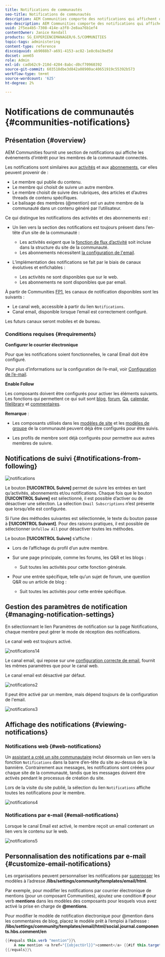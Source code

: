 ```yaml
---
title: Notifications de communautés
seo-title: Notifications de communautés
description: AEM Communities comporte des notifications qui affichent des événements présentant un intérêt pour le membre de la communauté connecté
seo-description: AEM Communities comporte des notifications qui affichent des événements présentant un intérêt pour le membre de la communauté connecté
uuid: 2f5ea4b5-7308-414e-a3f8-2e8aa76b1ef4
contentOwner: Janice Kendall
products: SG_EXPERIENCEMANAGER/6.5/COMMUNITIES
topic-tags: administering
content-type: reference
discoiquuid: ab9088b7-a691-4153-ac82-1e8c0a19ed5d
docset: aem65
role: Admin
exl-id: cadb62c9-210d-4204-8abc-d0cf70960392
source-git-commit: 603518dbe3d842a08900ac40651919c55392b573
workflow-type: tm+mt
source-wordcount: '625'
ht-degree: 2%

---
```


# Notifications de communautés {#communities-notifications}

## Présentation {#overview}

AEM Communities fournit une section de notifications qui affiche les événements d’intérêt pour les membres de la communauté connectés.

Les notifications sont similaires aux [activités](/help/communities/essentials-activities.md) et aux [abonnements](/help/communities/subscriptions.md), car elles peuvent provenir de :

* Le membre qui publie du contenu.
* Le membre qui choisit de suivre un autre membre.
* Le membre choisit de suivre des rubriques, des articles et d’autres threads de contenu spécifiques.
* Le balisage des membres (@mention) est un autre membre de la communauté dans un contenu généré par l’utilisateur.

Ce qui distingue les notifications des activités et des abonnements est :

* Un lien vers la section des notifications est toujours présent dans l’en-tête d’un site de la communauté :

   * Les activités exigent que la [fonction de flux d’activité](/help/communities/functions.md#activity-stream-function) soit incluse dans la structure du site de la communauté.
   * Les abonnements nécessitent [la configuration de l&#39;email](/help/communities/email.md).

* L’implémentation des notifications se fait par le biais de canaux évolutives et enfichables :

   * Les activités ne sont disponibles que sur le web.
   * Les abonnements ne sont disponibles que par email.

À partir de Communities [FP1](/help/communities/deploy-communities.md#latestfeaturepack), les canaux de notification disponibles sont les suivants :

* Le canal web, accessible à partir du lien `Notifications`.
* Canal email, disponible lorsque l’email est correctement configuré.

Les futurs canaux seront mobiles et de bureau.

### Conditions requises {#requirements}

**Configurer le courrier électronique**

Pour que les notifications soient fonctionnelles, le canal Email doit être configuré.

Pour plus d’informations sur la configuration de l’e-mail, voir [Configuration de l’e-mail](/help/communities/analytics.md).

**Enable Follow**

Les composants doivent être configurés pour activer les éléments suivants. Les fonctions qui permettent ce qui suit sont [blog](/help/communities/blog-feature.md), [forum](/help/communities/forum.md), [Qa](/help/communities/working-with-qna.md), [calendar](/help/communities/calendar.md), [filelibrary](/help/communities/file-library.md) et [commentaires](/help/communities/comments.md).

**Remarque** :

* Les composants utilisés dans les [modèles de site](/help/communities/sites.md) et les [modèles de groupe](/help/communities/tools-groups.md) de la communauté peuvent déjà être configurés pour être suivis.

* Les profils de membre sont déjà configurés pour permettre aux autres membres de suivre.

## Notifications de suivi {#notifications-from-following}

![notifications](assets/notifications.png)

Le bouton **[!UICONTROL Suivre]** permet de suivre les entrées en tant qu’activités, abonnements et/ou notifications. Chaque fois que le bouton **[!UICONTROL Suivre]** est sélectionné, il est possible d’activer ou de désactiver une sélection. La sélection `Email Subscriptions` n’est présente que lorsqu’elle est configurée.

Si l’une des méthodes suivantes est sélectionnée, le texte du bouton passe à **[!UICONTROL Suivant]**. Pour des raisons pratiques, il est possible de sélectionner `Unfollow All` pour désactiver toutes les méthodes.

Le bouton **[!UICONTROL Suivre]** s’affiche :

* Lors de l’affichage du profil d’un autre membre.
* Sur une page principale, comme les forums, les Q&amp;R et les blogs :

   * Suit toutes les activités pour cette fonction générale.

* Pour une entrée spécifique, telle qu’un sujet de forum, une question Q&amp;R ou un article de blog :

   * Suit toutes les activités pour cette entrée spécifique.

## Gestion des paramètres de notification {#managing-notification-settings}

En sélectionnant le lien Paramètres de notification sur la page Notifications, chaque membre peut gérer le mode de réception des notifications.

Le canal web est toujours activé.

![notifications14](assets/notifications1.png)

Le canal email, qui repose sur une [configuration correcte de email](/help/communities/email.md), fournit les mêmes paramètres que pour le canal web.

Le canal email est désactivé par défaut.

![notifications2](assets/notifications2.png)

Il peut être activé par un membre, mais dépend toujours de la configuration de l&#39;email.

![notifications3](assets/notifications3.png)

## Affichage des notifications {#viewing-notifications}

### Notifications web {#web-notifications}

Un [assistant a créé un site communautaire](/help/communities/sites-console.md) inclut désormais un lien vers la fonction `Notifications` dans la barre d’en-tête du site au-dessus de la bannière. Contrairement aux messages, les notifications sont créées pour chaque site de la communauté, tandis que les messages doivent être activés pendant le processus de création du site.

Lors de la visite du site publié, la sélection du lien `Notifications` affiche toutes les notifications pour le membre.

![notifications4](assets/notifications4.png)

### Notifications par e-mail {#email-notifications}

Lorsque le canal Email est activé, le membre reçoit un email contenant un lien vers le contenu sur le web.

![notifications5](assets/notifications5.png)

## Personnalisation des notifications par e-mail {#customize-email-notifications}

Les organisations peuvent personnaliser les notifications par [superposer](/help/communities/client-customize.md#overlays) les modèles à l’adresse **/libs/settings/community/templates/email/html**.

Par exemple, pour modifier les notifications par courrier électronique de mentions (pour un composant Communities), ajoutez une condition **if** pour verb **mentions** dans les modèles des composants pour lesquels vous avez activé la prise en charge de **@mentions**.

Pour modifier le modèle de notification électronique pour @mention dans les commentaires de blog, placez le modèle prêt à l’emploi à l’adresse : **/libs/settings/community/templates/email/html/social.journal.components.hbs.comment/en**

```java
{{#equals this.verb "mention"}}\
    A new mention <a href="{{objectUrl}}">comment</a> {{#if this.target.properties.[jcr:title]}}to the article "{{{target.displayName}}}" {{/if}}was added by {{{user.name}}} on {{dateUtil this.published format="EEE, d MMM yyyy HH:mm:ss z"}}.\n \
{{/equals}}\
```
